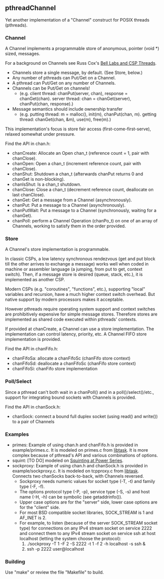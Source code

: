 ## pthreadChannel

Yet another implementation of a "Channel" construct for POSIX threads (pthreads).

### Channel

A Channel implements a programmable store of anonymous, pointer (void *) sized, messages.

For a background on Channels see Russ Cox's [Bell Labs and CSP Threads](https://swtch.com/~rsc/thread/).

* Channels store a single message, by default. (See Store, below.)
* Any number of pthreads can Put/Get on a Channel.
* A pthread can Put/Get on any number of Channels.
* Channels can be Put/Get on channels!
  * (e.g. client thread: chanPut(server, chan), response = chanGet(chan). server thread: chan = chanGet(server), chanPut(chan, response).)
* Message semantics should include ownership transfer
  * (e.g. putting thread: m = malloc(), init(m), chanPut(chan, m). getting thread: chanGet(chan, &m), use(m), free(m).)

This implementation's focus is store fair access (first-come-first-serve), relaxed somewhat under pressure.

Find the API in chan.h:

* chanCreate: Allocate an Open chan_t (reference count = 1, pair with chanClose).
* chanOpen: Open a chan_t (increment reference count, pair with chanClose).
* chanShut: Shutdown a chan_t (afterwards chanPut returns 0 and chanGet is non-blocking).
* chanIsShut: Is a chan_t shutdown.
* chanClose: Close a chan_t (decrement reference count, deallocate on last chanClose).
* chanGet: Get a message from a Channel (asynchronously).
* chanPut: Put a message to a Channel (asynchronously).
* chanPutWait: Put a message to a Channel (synchronously, waiting for a chanGet).
* chanPoll: perform a Channel Operation (chanPo_t) on one of an array of Channels, working to satisfy them in the order provided.

### Store

A Channel's store implementation is programmable.

In classic CSPs, a low latency synchronous rendezvous (get and put block till the other arrives to exchange a message)
works well when coded in machine or assembler language (a jumping, from put to get, context switch).
Then, if a message store is desired (queue, stack, etc.), it is implemented as another CSP.

Modern CSPs (e.g. "coroutines", "functions", etc.), supporting "local" variables and recursion, have a much higher context switch overhead.
But native support by modern processors makes it acceptable.

However pthreads require operating system support and context switches are prohibitively expensive for simple message stores.
Therefore stores are implemented as shared code executed within pthreads' contexts.

If provided at chanCreate, a Channel can use a store implementation.
The implementation can control latency, priority, etc.
A Channel FIFO store implementation is provided.

Find the API in chanFifo.h:

* chanFifoSa: allocate a chanFifoSc (chanFifo store context)
* chanFifoSd: deallocate a chanFifoSc (chanFifo store context)
* chanFifoSi: chanFifo store implementation

### Poll/Select

Since a pthread can't both wait in a chanPoll() and in a poll()/select()/etc., support for integrating bound sockets with Channels is provided.

Find the API in chanSock.h:

* chanSock: connect a bound full duplex socket (using read() and write()) to a pair of Channels

### Examples

* primes: Example of using chan.h and chanFifo.h is provided in example/primes.c. It is modeled on primes.c from [libtask](https://swtch.com/libtask/).
It is more complex because of pthread's API and various combinations of options.
* squint: [TO DO] modeled on [Squinting at Power Series](https://swtch.com/~rsc/thread/squint.pdf).
* sockproxy: Example of using chan.h and chanSock.h is provided in example/sockproxy.c. It is modeled on tcpproxy.c from [libtask](https://swtch.com/libtask/).
Connects two chanSocks back-to-back, with Channels reversed.
  * Sockproxy needs numeric values for socket type (-T, -t) and family type (-F, -f).
  * The options protocol type (-P, -p), service type (-S, -s) and host name (-H, -h) can be symbolic (see getaddrinfo()).
  * Upper case options are for the "server" side, lower case options are for the "client" side.
  * For most BSD compatible socket libraries, SOCK_STREAM is 1 and AF_INET is 2.
  * For example, to listen (because of the server SOCK_STREAM socket type) for connections on any IPv4 stream socket on service 2222 and connect them to any IPv4 stream socket on service ssh at host localhost (letting the system choose the protocol):
    1. ./sockproxy -T 1 -F 2 -S 2222 -t 1 -f 2 -h localhost -s ssh &
    1. ssh -p 2222 user@localhost

### Building

Use "make" or review the file "Makefile" to build.
